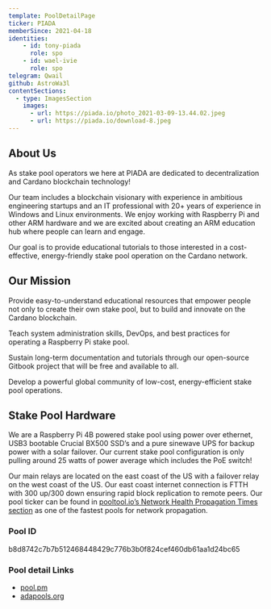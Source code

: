 ```yaml
---
template: PoolDetailPage
ticker: PIADA
memberSince: 2021-04-18
identities: 
    - id: tony-piada
      role: spo
    - id: wael-ivie
      role: spo
telegram: Qwail
github: AstroWa3l
contentSections:
  - type: ImagesSection
    images:
      - url: https://piada.io/photo_2021-03-09-13.44.02.jpeg
      - url: https://piada.io/download-8.jpeg
---
```


## About Us

As stake pool operators we here at PIADA are dedicated to decentralization and Cardano blockchain technology!

Our team includes a blockchain visionary with experience in ambitious engineering startups and an IT professional with 20+ years of experience in Windows and Linux environments. We enjoy working with Raspberry Pi and other ARM hardware and we are excited about creating an ARM education hub where people can learn and engage.

Our goal is to provide educational tutorials to those interested in a cost-effective, energy-friendly stake pool operation on the Cardano network.

## Our Mission

Provide easy-to-understand educational resources that empower people not only to create their own stake pool, but to build and innovate on the Cardano blockchain.

Teach system administration skills, DevOps, and best practices for operating a Raspberry Pi stake pool.

Sustain long-term documentation and tutorials through our open-source Gitbook project that will be free and available to all.

Develop a powerful global community of low-cost, energy-efficient stake pool operations.

## Stake Pool Hardware

We are a Raspberry Pi 4B powered stake pool using power over ethernet, USB3 bootable Crucial BX500 SSD’s and a pure sinewave UPS for backup power with a solar failover. Our current stake pool configuration is only pulling around 25 watts of power average which includes the PoE switch!

Our main relays are located on the east coast of the US with a failover relay on the west coast of the US. Our east coast internet connection is FTTH with 300 up/300 down ensuring rapid block replication to remote peers. Our pool ticker can be found in [pooltool.io’s Network Health Propagation Times section](https://pooltool.io/networkhealth) as one of the fastest pools for network propagation.

###  Pool ID
b8d8742c7b7b512468448429c776b3b0f824cef460db61aa1d24bc65

### Pool detail Links
- [pool.pm](https://pool.pm/b8d8742c7b7b512468448429c776b3b0f824cef460db61aa1d24bc65)
- [adapools.org](https://adapools.org/pool/b8d8742c7b7b512468448429c776b3b0f824cef460db61aa1d24bc65)
